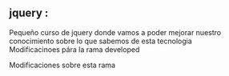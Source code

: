## jquery :
Pequeño curso de jquery donde vamos a poder mejorar nuestro conocimiento sobre lo que sabemos de esta tecnologia  
Modificacinoes pára la rama developed 

Modificaciones sobre esta rama 
